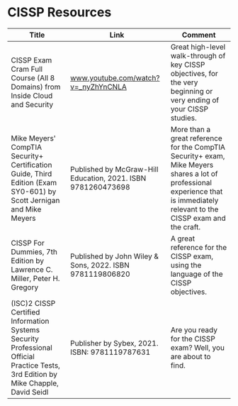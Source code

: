 # CISSP Resources

| Title | Link | Comment |
|-|-|-|
| CISSP Exam Cram Full Course (All 8 Domains) from Inside Cloud and Security | www.youtube.com/watch?v=_nyZhYnCNLA | Great high-level walk-through of key CISSP objectives, for the very beginning or very ending of your CISSP studies. |
| Mike Meyers' CompTIA Security+ Certification Guide, Third Edition (Exam SY0-601) by Scott Jernigan and Mike Meyers | Published by McGraw-Hill Education, 2021. ISBN 9781260473698 | More than a great reference for the CompTIA Security+ exam, Mike Meyers shares a lot of professional experience that is immediately relevant to the CISSP exam and the craft. |
| CISSP For Dummies, 7th Edition by Lawrence C. Miller, Peter H. Gregory | Published by John Wiley & Sons, 2022. ISBN 9781119806820 | A great reference for the CISSP exam, using the language of the CISSP objectives. |
| (ISC)2 CISSP Certified Information Systems Security Professional Official Practice Tests, 3rd Edition by Mike Chapple, David Seidl | Publisher by Sybex, 2021. ISBN: 9781119787631 | Are you ready for the CISSP exam? Well, you are about to find. |

